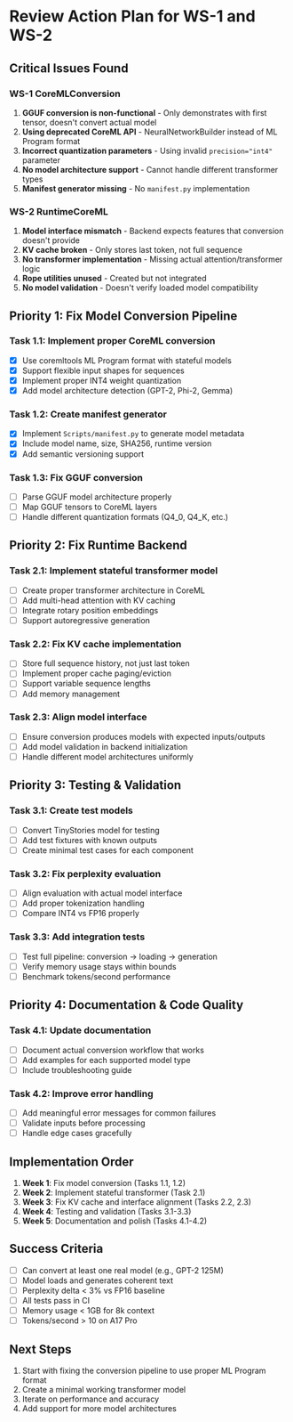 # Review Action Plan for WS-1 and WS-2

## Critical Issues Found

### WS-1 CoreMLConversion
1. **GGUF conversion is non-functional** - Only demonstrates with first tensor, doesn't convert actual model
2. **Using deprecated CoreML API** - NeuralNetworkBuilder instead of ML Program format
3. **Incorrect quantization parameters** - Using invalid `precision="int4"` parameter
4. **No model architecture support** - Cannot handle different transformer types
5. **Manifest generator missing** - No `manifest.py` implementation

### WS-2 RuntimeCoreML  
1. **Model interface mismatch** - Backend expects features that conversion doesn't provide
2. **KV cache broken** - Only stores last token, not full sequence
3. **No transformer implementation** - Missing actual attention/transformer logic
4. **Rope utilities unused** - Created but not integrated
5. **No model validation** - Doesn't verify loaded model compatibility

## Priority 1: Fix Model Conversion Pipeline

### Task 1.1: Implement proper CoreML conversion
- [x] Use coremltools ML Program format with stateful models
- [x] Support flexible input shapes for sequences
- [x] Implement proper INT4 weight quantization
- [x] Add model architecture detection (GPT-2, Phi-2, Gemma)

### Task 1.2: Create manifest generator
- [x] Implement `Scripts/manifest.py` to generate model metadata
- [x] Include model name, size, SHA256, runtime version
- [x] Add semantic versioning support

### Task 1.3: Fix GGUF conversion
- [ ] Parse GGUF model architecture properly
- [ ] Map GGUF tensors to CoreML layers
- [ ] Handle different quantization formats (Q4_0, Q4_K, etc.)

## Priority 2: Fix Runtime Backend

### Task 2.1: Implement stateful transformer model
- [ ] Create proper transformer architecture in CoreML
- [ ] Add multi-head attention with KV caching
- [ ] Integrate rotary position embeddings
- [ ] Support autoregressive generation

### Task 2.2: Fix KV cache implementation
- [ ] Store full sequence history, not just last token
- [ ] Implement proper cache paging/eviction
- [ ] Support variable sequence lengths
- [ ] Add memory management

### Task 2.3: Align model interface
- [ ] Ensure conversion produces models with expected inputs/outputs
- [ ] Add model validation in backend initialization
- [ ] Handle different model architectures uniformly

## Priority 3: Testing & Validation

### Task 3.1: Create test models
- [ ] Convert TinyStories model for testing
- [ ] Add test fixtures with known outputs
- [ ] Create minimal test cases for each component

### Task 3.2: Fix perplexity evaluation
- [ ] Align evaluation with actual model interface
- [ ] Add proper tokenization handling
- [ ] Compare INT4 vs FP16 properly

### Task 3.3: Add integration tests
- [ ] Test full pipeline: conversion → loading → generation
- [ ] Verify memory usage stays within bounds
- [ ] Benchmark tokens/second performance

## Priority 4: Documentation & Code Quality

### Task 4.1: Update documentation
- [ ] Document actual conversion workflow that works
- [ ] Add examples for each supported model type
- [ ] Include troubleshooting guide

### Task 4.2: Improve error handling
- [ ] Add meaningful error messages for common failures
- [ ] Validate inputs before processing
- [ ] Handle edge cases gracefully

## Implementation Order

1. **Week 1**: Fix model conversion (Tasks 1.1, 1.2)
2. **Week 2**: Implement stateful transformer (Task 2.1)  
3. **Week 3**: Fix KV cache and interface alignment (Tasks 2.2, 2.3)
4. **Week 4**: Testing and validation (Tasks 3.1-3.3)
5. **Week 5**: Documentation and polish (Tasks 4.1-4.2)

## Success Criteria

- [ ] Can convert at least one real model (e.g., GPT-2 125M)
- [ ] Model loads and generates coherent text
- [ ] Perplexity delta < 3% vs FP16 baseline
- [ ] All tests pass in CI
- [ ] Memory usage < 1GB for 8k context
- [ ] Tokens/second > 10 on A17 Pro

## Next Steps

1. Start with fixing the conversion pipeline to use proper ML Program format
2. Create a minimal working transformer model
3. Iterate on performance and accuracy
4. Add support for more model architectures
